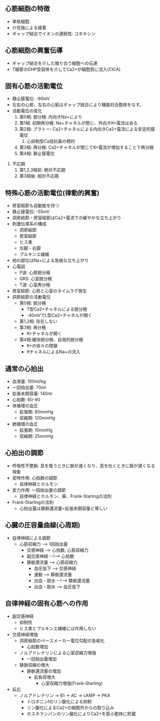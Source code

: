 ## 心筋細胞の特徴
- 単核細胞
- 介在版による接着
- ギャップ結合でイオンの連続性: コネキシン
## 心筋細胞の興奮伝導
- ギャップ結合を介した隣り合う細胞への伝達
- T細管のDHP受容体を介してCa2+が細胞質に流入(CICA)
## 固有心筋の活動電位
- 静止膜電位: -90mV
- 左右の心房、左右の心筋はギャップ結合により機能的合胞体をなす。
- 活動電位の変化
	1. 第0相: 脱分極: 内向きNa+により
	2. 第1相: 初期再分極: Na+チャネルが閉じ、外向きK+電流はある
	3. 第2相: プラトー: Ca2+チャネルによる内向きCa2+電流による安定的膜電位
		1. 心抑制型Ca拮抗薬の標的
	4. 第3相: 再分極: Ca2+チャネルが閉じてK+電流が増加することで再分極
	5. 第4相: 静止膜電位
1. 不応期
	1. 第1,2,3相前: 絶対不応期
	2. 第3相後: 相対不応期
## 特殊心筋の活動電位(律動的興奮)
- 房室結節も自動能を持つ
- 静止膜電位: -55mV
- 洞房結節・房室結節はCa2+電流での緩やかな立ち上がり
- 刺激伝導系の構成
	- 洞房結節
	- 房室結節
	- ヒス束
	- 左脚・右脚
	- プルキンエ線維
- 他の部位はNa+による急峻な立ち上がり
- 心電図
	- P波: 心房脱分極
	- QRS: 心室脱分極
	- T波: 心室再分極
- 房室結節: 心房と心室のタイムラグ発生
- 洞房結節の活動電位
	- 第0相: 脱分極
		- T型Ca2+チャネルによる脱分極
		- -40mVでL型Ca2+チャネルが開く
	- 第1,2相: 存在しない
	- 第3相: 再分極
		- K+チャネルが開く
	- 第4相:緩徐脱分極、自発的脱分極
		- K+の徐々の閉鎖
		- IfチャネルによるNa+の流入
## 通常の心拍出
- 血液量: 100ml/kg
- 一回拍出量: 70ml
- 拡張末期容量: 140ml
- 心拍数: 60-90
- 体循環の血圧
	- 拡張期: 80mmHg
	- 収縮期: 120mmHg
- 肺循環の血圧
	- 拡張期: 10mmHg
	- 収縮期: 25mmHg
## 心拍出の調節
- 呼吸性不整脈: 息を吸うときに脈が速くなり、息を吐くときに脈が遅くなる現象
- 変時作用: 心拍数の調節
	- 自律神経とホルモン
- 変力作用: 一回拍出量の調節
	- 自律神経とホルモン、薬、Frank-Starlingの法則
- Frank-Starlingの法則
	- 心拍出量は静脈還流量=拡張末期容量と等しい
## 心臓の圧容量曲線(心周期)
- 自律神経による調節
	- 心筋収縮力 --> 1回拍出量
		- 交感神経 --> 心拍数, 心筋収縮力
		- 副交感神経 --!--> 心拍数
		- 静脈還流量 --> 心筋収縮力
			- 血圧低下 --> 交感神経
			- 運動 --> 静脈還流量
			- 出血・脱水 --!--> 静脈還流量
			- 出血・脱水 --> 血圧低下
## 自律神経の固有心筋への作用
- 副交感神経
	- 抑制性
	- ヒス束とプルキンエ線維には作用しない
- 交感神経増強
	- 洞房結節のペースメーカー電位勾配の急峻化
		- 心拍数増加
	- ノルアドレナリンによる心室収縮力増強
		- 一回拍出量増加
	- 静脈収縮の増大
		- 静脈還流量の増加
			- 前負荷増大
				- 心室収縮力増強(Frank-Starling)
- 反応
	- ノルアドレナリン -> B1 -> AC -> cAMP -> PKA 
		- トロポニンIのリン酸化による抑制
		- リン酸化によるCa2+の細胞外からの取り込み
		- ホスホランバンのリン酸化によりCa2+を筋小胞体に貯蔵